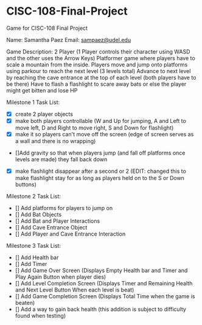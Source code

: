 # CISC-108-Final-Project
Game for CISC-108 Final Project

Name: Samantha Paez
Email: sampaez@udel.edu

Game Description: 
2 Player (1 Player controls their character using WASD and the other uses the Arrow Keys) 
Platformer game where players have to scale a mountain from the inside.
Players move and jump onto platforms using parkour to reach the next level (3 levels total)
Advance to next level by reaching the cave entrance at the top of each level (both players have to be there)
Have to flash a flashlight to scare away bats or else the player might get bitten and lose HP

Milestone 1 Task List:
- [x] create 2 player objects
- [x] make both players controllable
    (W and Up for jumping, A and Left to move left, D and Right to move right, S and Down for flashlight)
- [x] make it so players can't move off the screen 
    (edge of screen serves as a wall and there is no wrapping)
- []Add gravity so that when players jump (and fall off platforms once levels are made) they fall back down
- [x] make flashlight disappear after a second or 2
  (EDIT: changed this to make flashlight stay for as long as players held on to the S or Down buttons)

Milestone 2 Task List:
- [] Add platforms for players to jump on
- [] Add Bat Objects 
- [] Add Bat and Player Interactions
- [] Add Cave Entrance Object
- [] Add Player and Cave Entrance Interaction

Milestone 3 Task List:
- [] Add Health bar
- [] Add Timer
- [] Add Game Over Screen
    (Displays Empty Health bar and Timer and Play Again Button when player dies)
- [] Add Level Completion Screen
    (Displays Timer and Remaining Health and Next Level Button When each level is beat)
- [] Add Game Completion Screen
    (Displays Total Time when the game is beaten)
- [] Add a way to gain back health (this addition is subject to difficulty found when testing)
